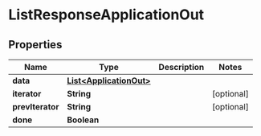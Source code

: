 

# ListResponseApplicationOut


## Properties

| Name | Type | Description | Notes |
|------------ | ------------- | ------------- | -------------|
|**data** | [**List&lt;ApplicationOut&gt;**](ApplicationOut.md) |  |  |
|**iterator** | **String** |  |  [optional] |
|**prevIterator** | **String** |  |  [optional] |
|**done** | **Boolean** |  |  |



